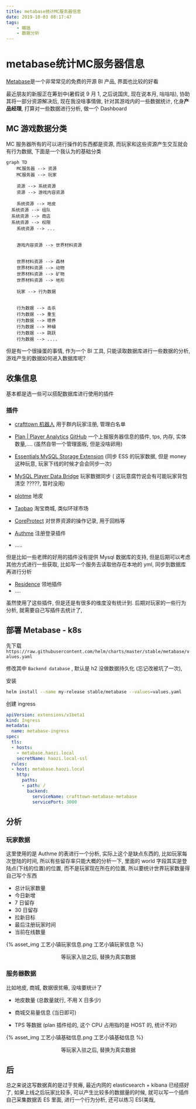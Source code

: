 ```yaml
---
title: metabase统计MC服务器信息
date: 2019-10-03 08:17:47
tags:
	- 瞎搞
	- 数据分析
---
```




# metabase统计MC服务器信息

[Metabase](https://www.metabase.com/)是一个非常常见的免费的开源 BI 产品, 界面也比较的好看

最近朋友的新服正在筹划中(暑假说 9 月 1,  之后说国庆, 现在说本月, 咕咕咕),  协助其将一部分资源解决后, 现在我没啥事情做, 针对其游戏内的一些数据统计, 化身**产品经理**, 打算对一些数据进行分析, 做一个 Dashboard



<!--more-->



## MC 游戏数据分类

MC 服务器所有的可以进行操作的东西都是资源, 而玩家和这些资源产生交互就会有行为数据,  下面是一个我认为的基础分类

```mermaid
graph TD
	MC服务器 --> 资源
	MC服务器 --> 玩家
	
	资源 --> 系统资源
	资源 --> 游戏内容资源
	
	系统资源 --> 地皮
  系统资源 --> 组队
  系统资源 --> 商店
  系统资源 --> 权限
	系统资源 --> ...
	
	
	游戏内容资源 --> 世界材料资源
	
	
	世界材料资源 --> 森林
	世界材料资源 --> 动物
	世界材料资源 --> 矿物
	世界材料资源 --> 地形
	
	玩家 --> 行为数据
	
	
	行为数据 --> 击杀
	行为数据 --> 重生
	行为数据 --> 喂养
	行为数据 --> 种植
	行为数据 --> 跳跃
	行为数据 --> ....
```

但是有一个很操蛋的事情, 作为一个 BI 工具, 只能读取数据库进行一些数据的分析, 游戏产生的数据如何进入数据库呢?



## 收集信息

基本都是选一些可以搭配数据库进行使用的插件

### 插件

* [crafttown 机器人](https://github.com/haozi23333/kuQforNodeJSPlugin/) 用于群内玩家注册, 管理白名单

*  [Plan | Player Analytics](https://www.spigotmc.org/resources/plan-player-analytics.32536/) [GitHub](https://github.com/plan-player-analytics/Plan)  一个上报服务器信息的插件, tps, 内存, 实体数量,....  (虽然自带一个管理面板, 但是没啥卵用)
* [Essentials MySQL Storage Extension](https://www.spigotmc.org/resources/essentials-mysql-storage-extension.25673/)  (同步 ESS 的玩家数据, 但是 money 这种玩意, 玩家下线的时候才会会同步一次)

* [MySQL Player Data Bridge](https://www.spigotmc.org/resources/mysql-player-data-bridge.8117/)   玩家数据同步 ( 这玩意腐竹说会有可能玩家背包清空 ?????, 暂时没用)

* [plotme](http://plotme.worldcretornica.com/)  地皮
* [Taobao](https://www.mcbbs.net/thread-876012-1-1.html)  淘宝商城, 类似环球市场
* [CoreProtect](https://www.spigotmc.org/resources/coreprotect.8631/) 对世界资源的操作记录, 用于回档等
* [Authme](https://www.spigotmc.org/resources/authmereloaded.6269/) 注册登录插件
* .....

但是比如一些老牌的好用的插件没有提供 Mysql 数据库的支持, 但是后期可以考虑其他方式进行一些获取, 比如写一个服务去读取他存在本地的 yml, 同步到数据库再进行分析

* [Residence](https://dev.bukkit.org/projects/residence) 领地插件
* ....



虽然使用了这些插件, 但是还是有很多的维度没有统计到. 后期对玩家的一些行为分析, 就需要自己写插件去统计了, 



## 部署 Metabase - k8s

先下载 `https://raw.githubusercontent.com/helm/charts/master/stable/metabase/values.yaml` 

修改其中 `Backend database` , 默认是 h2 没做数据持久化 (忘记改被坑了一次),

安装

```sh
helm install --name my-release stable/metabase --values=values.yaml
```

创建 ingress

```yaml
apiVersion: extensions/v1beta1
kind: Ingress
metadata:
  name: metabase-ingress
spec:
  tls:
  - hosts:
    - metabase.haozi.local
    secretName: haozi.local-ssl
  rules:
  - host: metabase.haozi.local
    http:
      paths:
      - path: /
        backend:
          serviceName: crafttown-metabase-metabase
          servicePort: 3000
```



## 分析

### 玩家数据

这里使用的是 Authme 的表进行一个分析, 实际上这个是缺点东西的, 比如玩家每次登陆的时间, 所以有些留存率只能大概的分析一下, 里面的 world 字段其实是登陆点(下线的位置)的位置, 而不是玩家现在所在的位置,  所以要统计世界玩家数量得自己写个东西

* 总计玩家数量
* 今日新增
* 7 日留存
* 30 日留存
* 拉新目标
* 最后注册玩家时间
* 当前在线数量

{% asset_img 工艺小镇玩家信息.png 工艺小镇玩家信息 %}

<center>等玩家入驻之后, 替换为真实数据</center>

### 服务器数据

比如地皮, 商城, 数据很贫瘠, 没啥要统计了

* 地皮数量 (总数量就行, 不用 X 日多少)

* 商城交易量信息 (当日即可)

* TPS 等数据 (plan 插件给的, 这个 CPU 占用指的是 HOST 的, 统计不对)

  

{% asset_img 工艺小镇基础信息.png 工艺小镇基础信息 %}

<center>等玩家入驻之后, 替换为真实数据</center>

## 后

总之来说这写数据真的是过于贫瘠, 最近内网的 elasticsearch + kibana 已经搭好了, 如果上线之后玩家比较多, 可以产生比较多的数据量的时候, 就可以写一个插件自己采集数据丢 ES 里面, 进行一个行为分析, 还可以练习 ES(美哉, 





